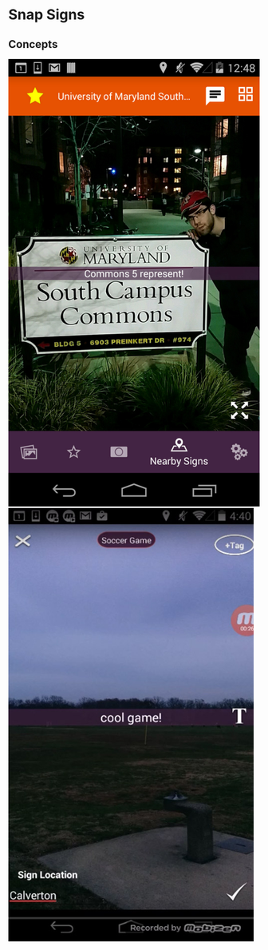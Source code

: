 # Snap Signs

## Concepts
![alt tag](https://github.com/fahadhd/SnapSigns/blob/master/Project%20Assets/submission%20pictures/Screenshot2.jpg)
![alt tag](https://github.com/fahadhd/SnapSigns/blob/master/Project%20Assets/submission%20pictures/Screenshot1.jpg?raw=true)

